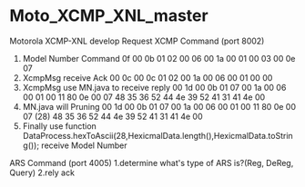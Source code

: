 # Moto_XCMP_XNL_master
Motorola XCMP-XNL develop
Request XCMP Command (port 8002)
  1.	Model Number Command
      0f 00 0b 01 02 00 06 00 1a 00 01 00 03 00 0e 07
  2.	XcmpMsg receive Ack
      00 0c 00 0c 01 02 00 1a 00 06 00 01 00 00
  3.	XcmpMsg use MN.java to receive reply
      00 1d 00 0b 01 07 00 1a 00 06 00 01 00 11 80 0e 00 07 48 35 36 52 44 4e 39 52 41 31 41 4e 00
  4.	MN.java will Pruning 00 1d 00 0b
      01 07 00 1a 00 06 00 01 00 11 80 0e 00 07 (28) 48 35 36 52 44 4e 39 52 41 31 41 4e 00
  5.	Finally use function DataProcess.hexToAscii(28,HexicmalData.length(),HexicmalData.toString());
      receive Model Number 
      
ARS Command (port 4005)
  1.determine what's type of ARS is?(Reg, DeReg, Query)
  2.rely ack
  

